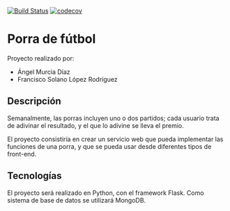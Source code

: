 [![Build Status](https://travis-ci.com/Solano96/PorraDeFutbol.svg?branch=master)](https://travis-ci.com/Solano96/PorraDeFutbol)
[![codecov](https://codecov.io/gh/Solano96/PorraDeFutbol/branch/master/graph/badge.svg)](https://codecov.io/gh/Solano96/PorraDeFutbol)

# Porra de fútbol

Proyecto realizado por:

- Ángel Murcia Díaz
- Francisco Solano López Rodríguez

## Descripción

Semanalmente, las porras incluyen uno o dos partidos; cada usuario trata de adivinar el resultado, y el que lo adivine se lleva el premio.

El proyecto consistiría en crear un servicio web que pueda implementar las funciones de una porra, y que se pueda usar desde diferentes tipos de front-end.

## Tecnologías

El proyecto será realizado en Python, con el framework Flask. Como sistema de base de datos se utilizará MongoDB.
